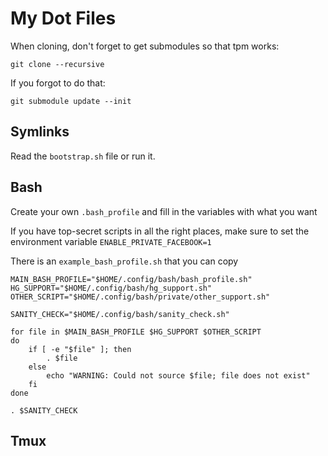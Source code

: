 # My Dot Files

When cloning, don't forget to get submodules so that tpm works:

```
git clone --recursive
```

If you forgot to do that:
```
git submodule update --init
```

## Symlinks

Read the `bootstrap.sh` file or run it.


## Bash

Create your own `.bash_profile` and fill in the variables with what you want

If you have top-secret scripts in all the right places, make sure to set the environment variable
`ENABLE_PRIVATE_FACEBOOK=1`

There is an `example_bash_profile.sh` that you can copy

```
MAIN_BASH_PROFILE="$HOME/.config/bash/bash_profile.sh"
HG_SUPPORT="$HOME/.config/bash/hg_support.sh"
OTHER_SCRIPT="$HOME/.config/bash/private/other_support.sh"

SANITY_CHECK="$HOME/.config/bash/sanity_check.sh"

for file in $MAIN_BASH_PROFILE $HG_SUPPORT $OTHER_SCRIPT
do
    if [ -e "$file" ]; then
        . $file
    else
        echo "WARNING: Could not source $file; file does not exist"
    fi
done

. $SANITY_CHECK
```

## Tmux

